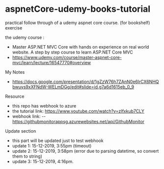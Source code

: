 # aspnetCore-udemy-books-tutorial
practical follow through of a udemy aspnet core course. (for bookshelf) exercise

the udemy course :
- Master ASP.NET MVC Core with hands on experience on real world website. A step by step course to learn ASP.NET Core MVC
- https://www.udemy.com/course/master-aspnet-core-mvc/learn/lecture/16547770#overview

My Notes
- https://docs.google.com/presentation/d/1gZzW76h7ZAnN0e6lrCX6NHQbwuys9xXFNdW-WELmDGg/edit#slide=id.g7a6d1615eb_0_9

Resource
- this repo has webhook to azure
- the tutorial link: https://www.youtube.com/watch?v=zIfxkub7CLY
- webhook link:
-- https://githubmonitorappsg.azurewebsites.net/api/GithubMonitor

Update section
- this part will be updated just to test webhook
- update 1: 15-12-2019, 3:55pm (timeout)
- update 2: 15-12-2019, 3:58pm (error due to parsing datetime, so convert them to string)
- update 3: 15-12-2019, 4:16pm.

